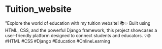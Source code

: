 # Tuition_website
"Explore the world of education with my tuition website! 
📚✨ Built using HTML, CSS, and the powerful Django framework, this project showcases a user-friendly platform designed to connect students and educators. 
💡🌐 #HTML #CSS #Django #Education #OnlineLearning
